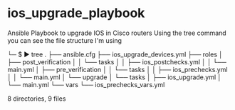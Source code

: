 # ios_upgrade_playbook
Ansible Playbook to upgrade IOS in Cisco routers
Using the tree command you can see the file structure I'm using

└─ $ ▶ tree
.
├── ansible.cfg
├── ios_upgrade_devices.yml
├── roles
│   ├── post_verification
│   │   └── tasks
│   │       ├── ios_postchecks.yml
│   │       └── main.yml
│   ├── pre_verification
│   │   └── tasks
│   │       ├── ios_prechecks.yml
│   │       └── main.yml
│   └── upgrade
│       └── tasks
│           ├── ios_upgrade.yml
│           └── main.yml
└── vars
    └── ios_prechecks_vars.yml

8 directories, 9 files


